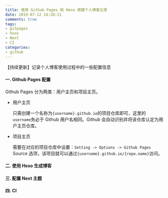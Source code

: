 ```yaml
---
title: 使用 Github Pages 和 Hexo 搭建个人博客记录
date: 2019-07-12 14:28:11
comments: true
tags: 
- gitpages
- hexo
- Next
- CI
categories:
- github
---
```


【持续更新】记录个人博客使用过程中的一些配置信息

<!--more-->

#### 一. Github Pages 配置

Github Pages 分为两类：用户主页和项目主页。

- 用户主页

  只需创建一个名称为`{username}.github.io`的项目仓库即可，这里的`username`务必于 Github 用户名相同。Github 会自动识别并将该仓库认定为用户主页仓库。

- 项目主页

  需要在对应的项目仓库中设置：`Setting -> Options -> Github Pages` Source 选项，该项目就可以通过`{username}.github.io/{repo.name}`访问。 

#### 二. 使用 Hexo 生成博客

#### 三. 配置 Next 主题

#### 四. CI

